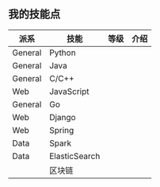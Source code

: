 ## 我的技能点

|派系|技能|等级|介绍|
|--|--|--|--|
|General|Python|||
|General|Java|||
|General|C/C++||
|Web|JavaScript||
|General|Go|||
|Web|Django|||
|Web|Spring|||
|Data|Spark|||
|Data|ElasticSearch|||
||区块链|||
